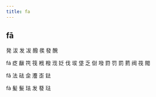 ```yaml
---
title: fa
---
```


## fā
発
沷
发
冹
醱
彂
發
醗

fá
疺
瞂
笩
筏
栰
橃
浌
姂
伐
坺
垡
乏
傠
墢
罸
罚
罰
藅
阀
茷
閥







fǎ
法
砝
佱
灋
峜
鍅


fà
髪
髮
珐
发
蕟
琺

